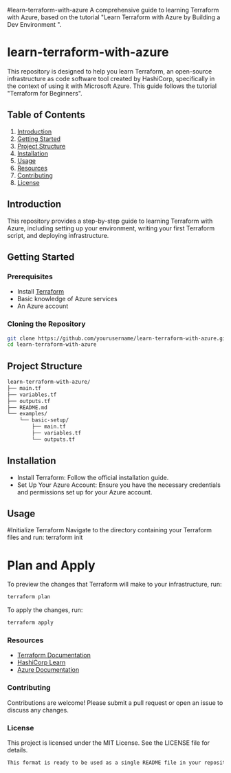 #learn-terraform-with-azure
A comprehensive guide to learning Terraform with Azure, based on the tutorial "Learn Terraform with Azure by Building a Dev Environment ". 


# learn-terraform-with-azure

This repository is designed to help you learn Terraform, an open-source infrastructure as code software tool created by HashiCorp, specifically in the context of using it with Microsoft Azure. This guide follows the tutorial "Terraform for Beginners".

## Table of Contents

1. [Introduction](#introduction)
2. [Getting Started](#getting-started)
3. [Project Structure](#project-structure)
4. [Installation](#installation)
5. [Usage](#usage)
6. [Resources](#resources)
7. [Contributing](#contributing)
8. [License](#license)

## Introduction

This repository provides a step-by-step guide to learning Terraform with Azure, including setting up your environment, writing your first Terraform script, and deploying infrastructure.

## Getting Started

### Prerequisites

- Install [Terraform](https://www.terraform.io/downloads.html)
- Basic knowledge of Azure services
- An Azure account

### Cloning the Repository

```bash
git clone https://github.com/yourusername/learn-terraform-with-azure.git
cd learn-terraform-with-azure
```
## Project Structure
```bash
learn-terraform-with-azure/
├── main.tf
├── variables.tf
├── outputs.tf
├── README.md
└── examples/
	└── basic-setup/
    	├── main.tf
    	├── variables.tf
    	└── outputs.tf
```
## Installation
- Install Terraform: Follow the official installation guide.
- Set Up Your Azure Account: Ensure you have the necessary credentials and permissions set up for your Azure account.

## Usage
#Initialize Terraform
Navigate to the directory containing your Terraform files and run:
terraform init

# Plan and Apply
To preview the changes that Terraform will make to your infrastructure, run:
```bash
terraform plan
```

To apply the changes, run:
```bash
terraform apply
```

### Resources
- [Terraform Documentation](https://developer.hashicorp.com/terraform/docs)
- [HashiCorp Learn](https://developer.hashicorp.com/tutorials)
- [Azure Documentation](https://learn.microsoft.com/en-us/azure/)

### Contributing
Contributions are welcome! Please submit a pull request or open an issue to discuss any changes.

### License
This project is licensed under the MIT License. See the LICENSE file for details.
```bash
This format is ready to be used as a single README file in your repository.
```
